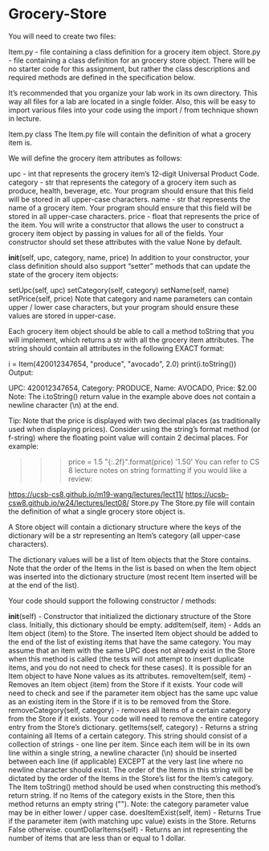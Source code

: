 # Grocery-Store

You will need to create two files:

Item.py - file containing a class definition for a grocery item object.
Store.py - file containing a class definition for an grocery store object.
There will be no starter code for this assignment, but rather the class descriptions and required methods are defined in the specification below.

It’s recommended that you organize your lab work in its own directory. This way all files for a lab are located in a single folder. Also, this will be easy to import various files into your code using the import / from technique shown in lecture.

Item.py class
The Item.py file will contain the definition of what a grocery item is.

We will define the grocery item attributes as follows:

upc - int that represents the grocery item’s 12-digit Universal Product Code.
category - str that represents the category of a grocery item such as produce, health, beverage, etc. Your program should ensure that this field will be stored in all upper-case characters.
name - str that represents the name of a grocery item. Your program should ensure that this field will be stored in all upper-case characters.
price - float that represents the price of the item.
You will write a constructor that allows the user to construct a grocery item object by passing in values for all of the fields. Your constructor should set these attributes with the value None by default.

__init__(self, upc, category, name, price)
In addition to your constructor, your class definition should also support “setter” methods that can update the state of the grocery item objects:

setUpc(self, upc)
setCategory(self, category)
setName(self, name)
setPrice(self, price)
Note that category and name parameters can contain upper / lower case characters, but your program should ensure these values are stored in upper-case.

Each grocery item object should be able to call a method toString that you will implement, which returns a str with all the grocery item attributes. The string should contain all attributes in the following EXACT format:

i = Item(420012347654, "produce", "avocado", 2.0)
print(i.toString())
Output:

UPC: 420012347654, Category: PRODUCE, Name: AVOCADO, Price: $2.00
Note: The i.toString() return value in the example above does not contain a newline character (\n) at the end.

Tip: Note that the price is displayed with two decimal places (as traditionally used when displaying prices). Consider using the string’s format method (or f-string) where the floating point value will contain 2 decimal places. For example:

>>> price = 1.5
>>> "{:.2f}".format(price)
'1.50'
You can refer to CS 8 lecture notes on string formatting if you would like a review:

https://ucsb-cs8.github.io/m19-wang/lectures/lect11/
https://ucsb-csw8.github.io/w24/lectures/lect08/
Store.py
The Store.py file will contain the definition of what a single grocery store object is.

A Store object will contain a dictionary structure where the keys of the dictionary will be a str representing an Item’s category (all upper-case characters).

The dictionary values will be a list of Item objects that the Store contains. Note that the order of the Items in the list is based on when the Item object was inserted into the dictionary structure (most recent Item inserted will be at the end of the list).

Your code should support the following constructor / methods:

__init__(self) - Constructor that initialized the dictionary structure of the Store class. Initially, this dictionary should be empty.
addItem(self, item) - Adds an Item object (item) to the Store. The inserted Item object should be added to the end of the list of existing items that have the same category. You may assume that an item with the same UPC does not already exist in the Store when this method is called (the tests will not attempt to insert duplicate items, and you do not need to check for these cases). It is possible for an Item object to have None values as its attributes.
removeItem(self, item) - Removes an Item object (item) from the Store if it exists. Your code will need to check and see if the parameter item object has the same upc value as an existing item in the Store if it is to be removed from the Store.
removeCategory(self, category) - removes all Items of a certain category from the Store if it exists. Your code will need to remove the entire category entry from the Store’s dictionary.
getItems(self, category) - Returns a string containing all Items of a certain category. This string should consist of a collection of strings - one line per item. Since each item will be in its own line within a single string, a newline character (\n) should be inserted between each line (if applicable) EXCEPT at the very last line where no newline character should exist. The order of the Items in this string will be dictated by the order of the Items in the Store’s list for the Item’s category. The Item toString() method should be used when constructing this method’s return string. If no Items of the category exists in the Store, then this method returns an empty string (""). Note: the category parameter value may be in either lower / upper case.
doesItemExist(self, item) - Returns True if the parameter item (with matching upc value) exists in the Store. Returns False otherwise.
countDollarItems(self) - Returns an int representing the number of items that are less than or equal to 1 dollar.
